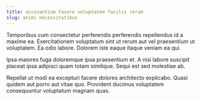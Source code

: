 ```yaml
---
title: accusantium facere voluptatem facilis rerum
slug: animi necessitatibus
---
```


Temporibus cum consectetur perferendis perferendis repellendus id a maxime ea. Exercitationem voluptatum sint ut rerum aut vel praesentium ut voluptatem. Ea odio labore. Dolorem iste eaque itaque veniam ea qui.

Ipsa maiores fuga doloremque ipsa praesentium et. A nisi labore suscipit placeat ipsa adipisci quam totam similique. Sequi est sed molestiae ab.

Repellat ut modi ea excepturi facere dolores architecto explicabo. Quasi quidem aut porro aut vitae quo. Provident ducimus voluptatem consequuntur voluptatum magnam quas.
